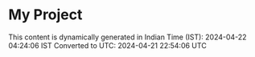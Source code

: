 # My Project

This content is dynamically generated in Indian Time (IST): 2024-04-22 04:24:06 IST
Converted to UTC: 2024-04-21 22:54:06 UTC
